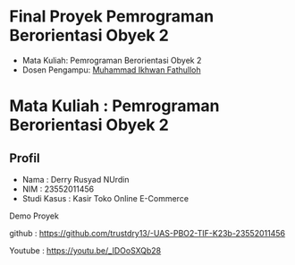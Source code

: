 # Final Proyek Pemrograman Berorientasi Obyek 2
<ul>
  <li>Mata Kuliah: Pemrograman Berorientasi Obyek 2</li>
  <li>Dosen Pengampu: <a href="https://github.com/Muhammad-Ikhwan-Fathulloh">Muhammad Ikhwan Fathulloh</a></li>
</ul>

# Mata Kuliah : Pemrograman Berorientasi Obyek 2

## Profil
<ul>
  <li>Nama         : Derry Rusyad NUrdin </li>
  <li>NIM          : 23552011456</li>
  <li>Studi Kasus  : Kasir Toko Online E-Commerce </li>
</ul>

Demo Proyek

github     : https://github.com/trustdry13/-UAS-PBO2-TIF-K23b-23552011456

Youtube   : https://youtu.be/_IDOoSXQb28
